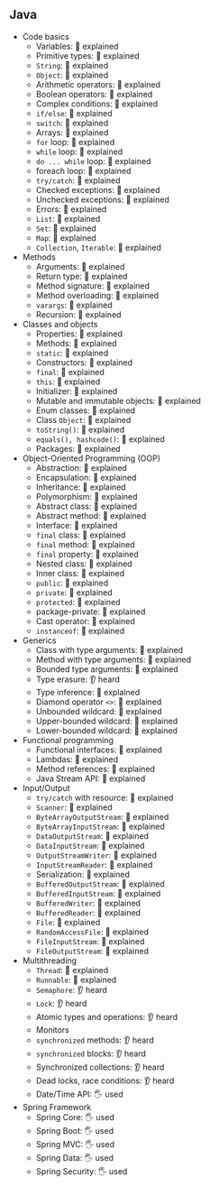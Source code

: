 ## Java
- Code basics
  - Variables: 🙋 explained
  - Primitive types: 🙋 explained
  - `String`: 🙋 explained
  - `Object`: 🙋 explained
  - Arithmetic operators: 🙋 explained
  - Boolean operators: 🙋 explained
  - Complex conditions: 🙋 explained
  - `if/else`: 🙋 explained
  - `switch`: 🙋 explained
  - Arrays: 🙋 explained
  - `for` loop: 🙋 explained
  - `while` loop: 🙋 explained
  - `do ... while` loop: 🙋 explained
  - foreach loop: 🙋 explained
  - `try/catch`: 🙋 explained
  - Checked exceptions: 🙋 explained
  - Unchecked exceptions: 🙋 explained
  - Errors: 🙋 explained
  - `List`: 🙋 explained
  - `Set`: 🙋 explained
  - `Map`: 🙋 explained
  - `Collection`, `Iterable`: 🙋 explained
- Methods
  - Arguments: 🙋 explained
  - Return type: 🙋 explained
  - Method signature: 🙋 explained
  - Method overloading: 🙋 explained
  - `varargs`: 🙋 explained
  - Recursion: 🙋 explained
- Classes and objects
  - Properties: 🙋 explained
  - Methods: 🙋 explained
  - `static`: 🙋 explained
  - Constructors: 🙋 explained
  - `final`: 🙋 explained
  - `this`: 🙋 explained
  - Initializer: 🙋 explained
  - Mutable and immutable objects: 🙋 explained
  - Enum classes: 🙋 explained
  - Class `Object`: 🙋 explained
  - `toString()`: 🙋 explained
  - `equals(), hashcode()`: 🙋 explained
  - Packages: 🙋 explained
- Object-Oriented Programming (OOP)
  - Abstraction: 🙋 explained
  - Encapsulation: 🙋 explained
  - Inheritance: 🙋 explained
  - Polymorphism: 🙋 explained
  - Abstract class: 🙋 explained
  - Abstract method: 🙋 explained
  - Interface: 🙋 explained
  - `final` class: 🙋 explained
  - `final` method: 🙋 explained
  - `final` property: 🙋 explained
  - Nested class: 🙋 explained
  - Inner class: 🙋 explained
  - `public`: 🙋 explained
  - `private`: 🙋 explained
  - `protected`: 🙋 explained
  - package-private: 🙋 explained
  - Cast operator: 🙋 explained
  - `instanceof`: 🙋 explained
- Generics
  - Class with type arguments: 🙋 explained
  - Method with type arguments: 🙋 explained
  - Bounded type arguments: 🙋 explained
  - Type erasure: 👂 heard
  - Type inference: 🙋 explained
  - Diamond operator `<>`: 🙋 explained
  - Unbounded wildcard: 🙋 explained
  - Upper-bounded wildcard: 🙋 explained
  - Lower-bounded wildcard: 🙋 explained
- Functional programming
  - Functional interfaces: 🙋 explained
  - Lambdas: 🙋 explained
  - Method references: 🙋 explained
  - Java Stream API: 🙋 explained
- Input/Output
  - `try/catch` with resource: 🙋 explained
  - `Scanner`: 🙋 explained
  - `ByteArrayOutputStream`: 🙋 explained
  - `ByteArrayInputStream`: 🙋 explained
  - `DataOutputStream`: 🙋 explained
  - `DataInputStream`: 🙋 explained
  - `OutputStreamWriter`: 🙋 explained
  - `InputStreamReader`: 🙋 explained
  - Serialization: 🙋 explained
  - `BufferedOutputStream`: 🙋 explained
  - `BufferedInputStream`: 🙋 explained
  - `BufferedWriter`: 🙋 explained
  - `BufferedReader`: 🙋 explained
  - `File`: 🙋 explained
  - `RandomAccessFile`: 🙋 explained
  - `FileInputStream`: 🙋 explained
  - `FileOutputStream`: 🙋 explained
- Multithreading
  - `Thread`: 🙋 explained
  - `Runnable`: 🙋 explained
  - `Semaphore`: 👂 heard
  - `Lock`: 👂 heard
  - Atomic types and operations: 👂 heard
  - Monitors
  - `synchronized` methods: 👂 heard
  - `synchronized` blocks: 👂 heard
  - Synchronized collections: 👂 heard
  - Dead locks, race conditions: 👂 heard
  - Date/Time API: 🖐️ used
- Spring Framework
  - Spring Core: 🖐️ used
  - Spring Boot: 🖐️ used
  - Spring MVC: 🖐️ used
  - Spring Data: 🖐️ used
  - Spring Security: 🖐️ used
